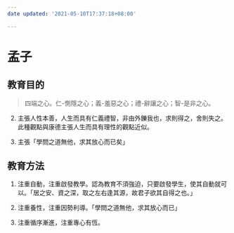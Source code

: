 ```yaml
---
date updated: '2021-05-10T17:37:18+08:00'

---
```


# 孟子

## 教育目的

> 四端之心。仁-惻隱之心；義-羞惡之心；禮-辭讓之心；智-是非之心。

2.  主張人性本善，人生而具有仁義禮智，非由外鑠我也，求則得之，舍則失之。此種觀點與康德主張人生而具有理性的觀點近似。

3.  主張「學問之道無他，求其放心而已矣」

## 教育方法

1.  注重自動，注重啟發教學。認為教育不須強迫，只要啟發學生，使其自動就可以。「居之安、資之深，取之左右逢其源，故君子欲其自得之也。」

2.  注重養性，注重因勢利導。「學問之道無他，求其放心而已」

3.  注重循序漸進，注重專心有恆。
